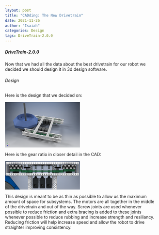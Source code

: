 ```yaml
---
layout: post
title: "CADding: The New Drivetrain"
date: 2021-11-26
author: "Isaiah"
categories: Design 
tags: DriveTrain-2.0.0
---
```

##### DriveTrain-2.0.0

Now that we had all the data about the best drivetrain for our robot we decided we should design it in 3d design software. 

###### Design

Here is the design that we decided on:

<img class="responsive-img" style="vertical-align:top" width="49%" src="/assets/pics/building/robot-2/1x3x1_6m_drivetrain_centered_motors.png">

Here is the gear ratio in closer detail in the CAD:

<img class="responsive-img" style="vertical-align:top" width="49%" src="/assets/pics/building/robot-2/cadoftrain.png">

This design is meant to be as thin as possible to allow us the maximum amount of space for subsystems. The motors are all together in the middle of the drivetrain and out of the way. Screw joints are used whenever possible to reduce friction and extra bracing is added to these joints whenever possible to reduce rubbing and increase strength and resiliancy. Reducing friction will help increase speed and allow the robot to drive straighter improving consistency.
